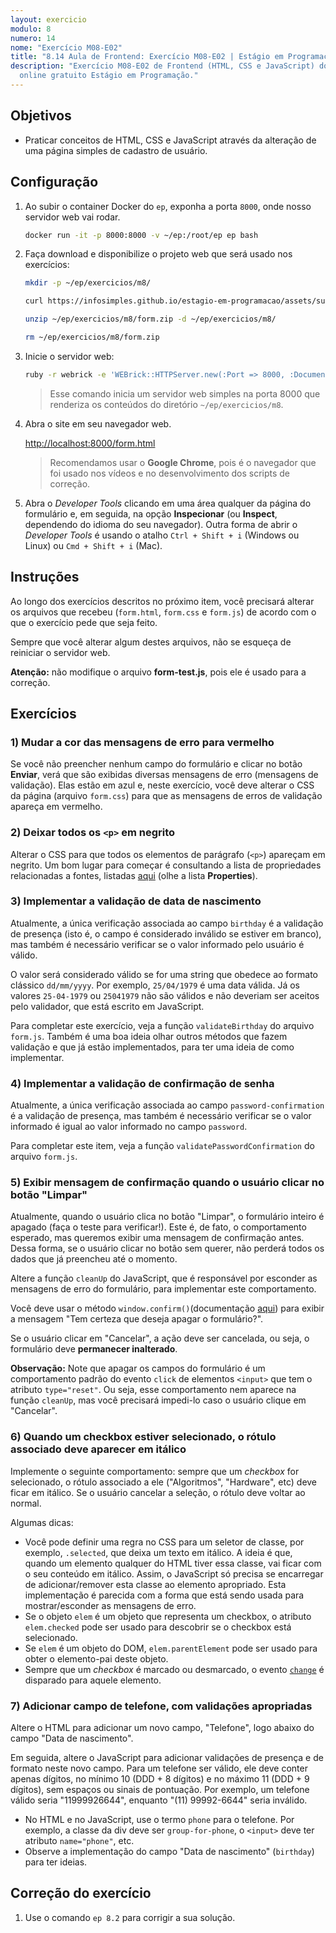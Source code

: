 ```yaml
---
layout: exercicio
modulo: 8
numero: 14
nome: "Exercício M08-E02"
title: "8.14 Aula de Frontend: Exercício M08-E02 | Estágio em Programação"
description: "Exercício M08-E02 de Frontend (HTML, CSS e JavaScript) do curso
  online gratuito Estágio em Programação."
---
```


## Objetivos

- Praticar conceitos de HTML, CSS e JavaScript através da alteração de uma página simples de cadastro de usuário.

## Configuração

1. Ao subir o container Docker do `ep`, exponha a porta `8000`, onde nosso servidor web vai rodar.

    ```bash
    docker run -it -p 8000:8000 -v ~/ep:/root/ep ep bash
    ```

2. Faça download e disponibilize o projeto web que será usado nos exercícios:


    ```bash
    mkdir -p ~/ep/exercicios/m8/

    curl https://infosimples.github.io/estagio-em-programacao/assets/supplies/m08/form.zip -o ~/ep/exercicios/m8/form.zip

    unzip ~/ep/exercicios/m8/form.zip -d ~/ep/exercicios/m8/

    rm ~/ep/exercicios/m8/form.zip
    ```

3. Inicie o servidor web:

    ```bash
    ruby -r webrick -e 'WEBrick::HTTPServer.new(:Port => 8000, :DocumentRoot => "~/ep/exercicios/m8").start'
    ```

    > Esse comando inicia um servidor web simples na porta 8000 que renderiza os conteúdos do
    > diretório `~/ep/exercicios/m8`.

4. Abra o site em seu navegador web.

    [http://localhost:8000/form.html](http://localhost:8000/form.html)

    > Recomendamos usar o **Google Chrome**, pois é o navegador que foi usado nos vídeos e no
    > desenvolvimento dos scripts de correção.


5. Abra o _Developer Tools_ clicando em uma área qualquer da página do formulário e, em seguida, na opção **Inspecionar** (ou **Inspect**, dependendo do idioma do seu navegador). Outra forma de abrir o _Developer Tools_ é usando o atalho `Ctrl + Shift + i` (Windows ou Linux) ou `Cmd + Shift + i` (Mac).

## Instruções

Ao longo dos exercícios descritos no próximo item, você precisará alterar os arquivos que recebeu (`form.html`, `form.css` e `form.js`) de acordo com o que o exercício pede que seja feito.

Sempre que você alterar algum destes arquivos, não se esqueça de reiniciar o servidor web.

**Atenção:** não modifique o arquivo **form-test.js**, pois ele é usado para a correção.

## Exercícios

### 1) Mudar a cor das mensagens de erro para vermelho

Se você não preencher nenhum campo do formulário e clicar no botão **Enviar**, verá que são exibidas diversas mensagens de erro (mensagens de validação). Elas estão em azul e, neste exercício, você deve alterar o CSS da página (arquivo `form.css`) para que as mensagens de erros de validação apareça em vermelho.

### 2) Deixar todos os `<p>` em negrito

Alterar o CSS para que todos os elementos de parágrafo (`<p>`) apareçam em
negrito. Um bom lugar para começar é consultando a lista de propriedades relacionadas a fontes, listadas
[aqui](https://developer.mozilla.org/en-US/docs/Web/CSS/CSS_Fonts) (olhe a lista **Properties**).

### 3) Implementar a validação de data de nascimento

Atualmente, a única verificação associada ao campo `birthday` é a validação de
presença (isto é, o campo é considerado inválido se estiver em branco), mas também é necessário verificar se o valor informado pelo
usuário é válido.

O valor será considerado válido se for uma string que obedece ao formato
clássico `dd/mm/yyyy`. Por exemplo, `25/04/1979` é uma data válida. Já os valores `25-04-1979` ou `25041979` não são válidos e não deveriam ser aceitos pelo validador, que está escrito em JavaScript.

Para completar este exercício, veja a função `validateBirthday` do arquivo `form.js`.
Também é uma boa ideia olhar outros métodos que fazem validação e que já estão
implementados, para ter uma ideia de como implementar.

### 4) Implementar a validação de confirmação de senha

Atualmente, a única verificação associada ao campo `password-confirmation` é a validação de
presença, mas também é necessário verificar se o valor informado é igual ao valor
informado no campo `password`.

Para completar este item, veja a função `validatePasswordConfirmation` do arquivo `form.js`.

### 5) Exibir mensagem de confirmação quando o usuário clicar no botão "Limpar"

Atualmente, quando o usuário clica no botão "Limpar", o formulário inteiro é apagado (faça o teste para verificar!). Este é,
de fato, o comportamento esperado, mas queremos exibir uma mensagem de confirmação antes. Dessa
forma, se o usuário clicar no botão sem querer, não perderá todos os dados que já preencheu até
o momento.

Altere a função `cleanUp` do JavaScript, que é responsável por esconder as mensagens de erro do formulário, para implementar este
comportamento.

Você deve usar o método `window.confirm()`(documentação [aqui](https://developer.mozilla.org/en-US/docs/Web/API/Window/confirm)) para
exibir a mensagem "Tem certeza que deseja apagar o formulário?".

Se o usuário clicar em "Cancelar", a ação deve ser cancelada, ou seja, o formulário deve **permanecer inalterado**.

**Observação:** Note que apagar os campos do formulário é um comportamento padrão do evento `click` de elementos `<input>` que tem o atributo `type="reset"`. Ou seja, esse comportamento nem aparece na função `cleanUp`, mas você precisará impedi-lo caso o usuário clique em "Cancelar".

### 6) Quando um checkbox estiver selecionado, o rótulo associado deve aparecer em itálico

Implemente o seguinte comportamento: sempre que um _checkbox_ for
selecionado, o rótulo associado a ele ("Algoritmos", "Hardware", etc) deve ficar em itálico.
Se o usuário cancelar a seleção, o rótulo deve voltar ao normal.

Algumas dicas:

- Você pode definir uma regra no CSS para um seletor de classe, por exemplo, `.selected`, que deixa um texto em itálico. A ideia é que, quando um elemento qualquer do HTML tiver essa classe, vai ficar com o seu conteúdo em itálico. Assim, o JavaScript só precisa se encarregar de adicionar/remover esta classe ao elemento apropriado. Esta implementação é parecida com a forma que está sendo usada para mostrar/esconder as mensagens de erro.
- Se o objeto `elem` é um objeto que representa um checkbox, o atributo `elem.checked`
pode ser usado para descobrir se o checkbox está selecionado.
- Se `elem` é um objeto do DOM, `elem.parentElement` pode ser usado para obter o elemento-pai
deste objeto.
- Sempre que um _checkbox_ é marcado ou desmarcado, o evento [`change`](https://developer.mozilla.org/en-US/docs/Web/Events/change) é disparado para aquele elemento.

### 7) Adicionar campo de telefone, com validações apropriadas

Altere o HTML para adicionar um novo campo, "Telefone", logo abaixo do campo "Data de nascimento".

Em seguida, altere o JavaScript para adicionar validações de presença e de formato neste novo campo.
Para um telefone ser válido, ele deve conter apenas dígitos, no mínimo 10 (DDD + 8 dígitos) e no
máximo 11 (DDD + 9 dígitos), sem espaços ou sinais de pontuação. Por exemplo, um telefone válido seria "11999926644", enquanto "(11) 99992-6644" seria inválido.

- No HTML e no JavaScript, use o termo `phone` para o telefone. Por exemplo, a classe da div deve ser `group-for-phone`, o `<input>` deve ter atributo `name="phone"`, etc.
- Observe a implementação do campo "Data de nascimento" (`birthday`) para ter ideias.

## Correção do exercício

1. Use o comando `ep 8.2` para corrigir a sua solução.
